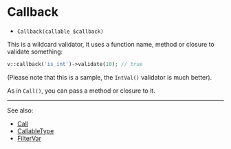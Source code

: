 # Callback

- `Callback(callable $callback)`

This is a wildcard validator, it uses a function name, method or closure
to validate something:

```php
v::callback('is_int')->validate(10); // true
```

(Please note that this is a sample, the `IntVal()` validator is much better).

As in `Call()`, you can pass a method or closure to it.

***
See also:

  * [Call](Call.md)
  * [CallableType](CallableType.md)
  * [FilterVar](FilterVar.md)
